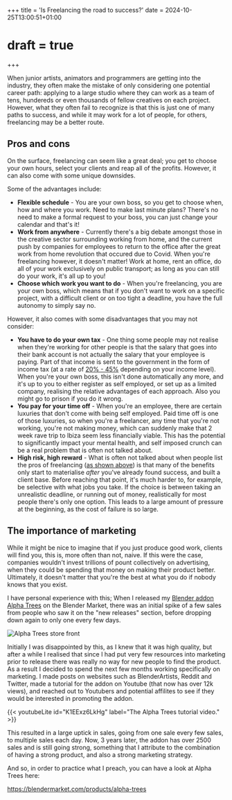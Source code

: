 +++
title = 'Is Freelancing the road to success?'
date = 2024-10-25T13:00:51+01:00
# draft = true
+++

When junior artists, animators and programmers are getting into the industry, they often make the mistake of only considering one potential career path: applying to a large studio where they can work as a team of tens, hundereds or even thousands of fellow creatives on each project. However, what they often fail to recognize is that this is just one of many paths to success, and while it may work for a lot of people, for others, freelancing may be a better route.

## Pros and cons

On the surface, freelancing can seem like a great deal; you get to choose your own hours, select your clients and reap all of the profits. However, it can also come with some unique downsides.

Some of the advantages include:

* **Flexible schedule** - You are your own boss, so you get to choose when, how and where you work. Need to make last minute plans? There's no need to make a formal request to your boss, you can just change your calendar and that's it!
* **Work from anywhere** - Currently there's a big debate amongst those in the creative sector surrounding working from home, and the current push by companies for employees to return to the office after the great work from home revolution that occured due to Covid. When you're freelancing however, it doesn't matter! Work at home, rent an office, do all of your work exclusively on public transport; as long as you can still do your work, it's all up to you!
* **Choose which work you want to do** - When you're freelancing, you are your own boss, which means that if you don't want to work on a specific project, with a difficult client or on too tight a deadline, you have the full autonomy to simply say no.

However, it also comes with some disadvantages that you may not consider:

* **You have to do your own tax** - One thing some people may not realise when they're working for other people is that the salary that goes into their bank account is not actually the salary that your employee is paying. Part of that income is sent to the government in the form of income tax (at a rate of [20% - 45%](https://www.gov.uk/income-tax-rates) depending on your income level). When you're your own boss, this isn't done automatically any more, and it's up to you to either register as self employed, or set up as a limited company, realising the relative advantages of each approach. Also you might go to prison if you do it wrong.
* **You pay for your time off** - When you're an employee, there are certain luxuries that don't come with being self employed. Paid time off is one of those luxuries, so when you're a freelancer, any time that you're not working, you're not making money, which can suddenly make that 2 week rave trip to Ibiza seem less financially viable. This has the potential to significantly impact your mental health, and self imposed crunch can be a real problem that is often not talked about.
* **High risk, high reward** - What is often not talked about when people list the pros of freelancing ([as shown above](#pros-and-cons)) is that many of the benefits only start to materialise *after* you've already found success, and built a client base. Before reaching that point, it's much harder to, for example, be selective with what jobs you take. If the choice is between taking an unrealistic deadline, or running out of money, realistically for most people there's only one option. This leads to a large amount of pressure at the beginning, as the cost of failure is so large.


## The importance of marketing

While it might be nice to imagine that if you just produce good work, clients will find you, this is, more often than not, naive. If this were the case, companies wouldn't invest trillions of pount collectively on advertising, when they could be spending that money on making their product better. Ultimately, it doesn't matter that you're the best at what you do if nobody knows that you exist.

I have personal experience with this; When I released my [Blender addon Alpha Trees](https://blendermarket.com/products/alpha-trees) on the Blender Market, there was an initial spike of a few sales from people who saw it on the "new releases" section, before dropping down again to only one every few days.

![Alpha Trees store front](alpha_trees.png)

Initially I was disappointed by this, as I knew that it was high quality, but after a while I realised that since I had put very few resources into marketing prior to release there was really no way for new people to find the product. As a result I decided to spend the next few months working specifically on marketing. I made posts on websites such as BlenderArtists, Reddit and Twitter, made a tutorial for the addon on Youtube (that now has over 12k views), and reached out to Youtubers and potential affilites to see if they would be interested in promoting the addon.

{{< youtubeLite id="K1EExz6LkHg" label="The Alpha Trees tutorial video." >}}

This resulted in a large uptick in sales, going from one sale every few sales, to multiple sales each day. Now, 3 years later, the addon has over 2500 sales and is still going strong, something that I attribute to the combination of having a strong product, and also a strong marketing strategy.

And so, in order to practice what I preach, you can have a look at Alpha Trees here:

https://blendermarket.com/products/alpha-trees

